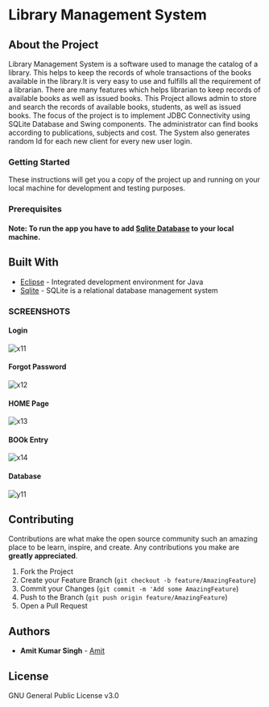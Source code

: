 # Library Management System

## About the Project
Library Management System is a software used to manage the catalog of a library.  This helps to keep the records of whole transactions of the books available in the library.It is very easy to use and fulfills all the requirement of a librarian. There are many features which helps librarian to keep records of available books as well as issued books.
This Project allows admin to store and search the records of available books, students, as well as issued books.
The focus of the project is to implement  JDBC Connectivity using  SQLite Database and Swing components. The administrator can find  books according to publications, subjects and cost. The System also generates random Id for each new client for every new  user login.

### Getting Started

These instructions will get you a copy of the project up and running on your local machine for development and testing purposes. 

### Prerequisites
#### Note: To run the app you have to add [Sqlite Database](https://www.sqlite.org/download.html) to your local machine.

## Built With

* [Eclipse](https://netbeans.org/) - Integrated development environment for Java
* [Sqlite](https://www.sqlite.org/index.html) - SQLite is a relational database management system

### SCREENSHOTS

#### Login

![x11](https://user-images.githubusercontent.com/26832674/58947612-e605bc80-87a5-11e9-8ccb-2c69adf76ec6.png)

#### Forgot Password

![x12](https://user-images.githubusercontent.com/26832674/58948286-68db4700-87a7-11e9-9ec8-2a0ba3078891.png)

#### HOME Page

![x13](https://user-images.githubusercontent.com/26832674/58948403-adff7900-87a7-11e9-822d-9a04194d4f51.png)

#### BOOk Entry
![x14](https://user-images.githubusercontent.com/26832674/58948468-d5564600-87a7-11e9-8455-a350b9984a1b.png)

#### Database
![y11](https://user-images.githubusercontent.com/26832674/58948572-06367b00-87a8-11e9-9c33-15a30e32696a.png)



## Contributing

Contributions are what make the open source community such an amazing place to be learn, inspire, and create. Any contributions you make are **greatly appreciated**.

1. Fork the Project
2. Create your Feature Branch (`git checkout -b feature/AmazingFeature`)
3. Commit your Changes (`git commit -m 'Add some AmazingFeature`)
4. Push to the Branch (`git push origin feature/AmazingFeature`)
5. Open a Pull Request


## Authors

* **Amit Kumar Singh**  - [Amit](https://github.com/amit2020cs)


## License
GNU General Public License v3.0



